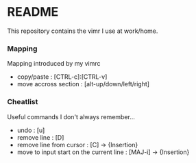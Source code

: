 # README

This repository contains the vimr I use at work/home.

### Mapping
Mapping introduced by my vimrc
- copy/paste : [CTRL-c]:[CTRL-v]
- move accross section : [alt-up/down/left/right]


### Cheatlist
Useful commands I don't always remember...

- undo : [u]
- remove line : [D]
- remove line from cursor : [C] -> {Insertion}
- move to input start on the current line : [MAJ-i] -> {Insertion}
